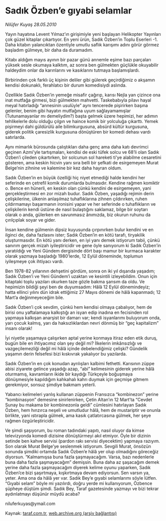 # Sadık Özben’e gıyabi selamlar

*Nilüfer Kuyaş 28.05.2010*

<div class="yazi"><p>Yayın hayatına Levent Yılmaz’ın girişimiyle yeni başlayan Helikopter Yayınları çok güzel kitaplar çıkartıyor. En yeni ürün, Sadık Özben’in Toplu Eserleri -1. Daha kitabın yalancıktan özentiyle umutlu saflık karışımı adını görür görmez başladım gülmeye, bir daha da duramadım.</p>
<p>Kitabı aldığım mayıs ayının bir pazar günü annemle eşime bazı parçaları yüksek sesle okumaya kalktım, az sonra ben gülmekten güçlükle okuyabilir haldeydim onlar da karınlarını ve kasıklarını tutmaya başlamışlardı.</p>
<p>Birbirinden çok farklı üç kişinin deliler gibi gülerek geçirdiğimiz o akşamın kendisi dokunaklı, ferahlatıcı bir durum komedisiydi aslında.</p>
<p>Özellikle Sadık Özben’in yemeğe misafir çağırıp, karısı Nejla yan çizince ona inat mutfağa girmesi, bizi gülmekten mahvetti. Taskebabıyla pilavı hayal meyal hatırladığı “annesinin usulüyle” aynı tencerede pişirirken başına gelenler, benim gibi hayatın mutfağına uyum sağlayamamışlar (Tutunamayanlar mı demeliydim?) başta gelmek üzere hepimizi, her adımın tehlikelerle dolu olduğu çılgın ve haince komik bir yolculuğa çıkarttı. Yemek pişirmeyi dahi güldürülü aile bilimkurgusuna, absürd kültür kurgusuna, giderek politik çaresizlik kurgusuna dönüştüren bir komedi dehası vardı satırlarda.</p>
<p>Aynı mimarlık bürosunda çalıştıkları daha genç ama daha katı devrimci geçinen Azmi’yle tartışmaları, kendisi de eski tüfek solcu ve 68’li olan Sadık Özben’i çileden çıkartırken, bir solcunun sol hareketi ti’ye alabilme cesaretini gösteren, ama keskin hicvin yanı sıra belli bir şefkati de esirgemeyen Murat Belge’nin zihnine ve kalemine bir kez daha hayran oldum.</p>
<p>Sadık Özben’in en büyük özelliği hiç niyet etmediği halde kendini her seferinde en çetrefil komik durumlarda bulmasıdır. Kendine rağmen komiktir o. Bence en hünerli, en keskin olan çünkü kendini de esirgemeyen, yani gerçekleştirmesi en zor mizah budur. Sadık Özben, yaşadığı rejimin derin çelişkilerine, ülkenin anlaşılmaz tuhaflıklarına zihnen çıldırırken, ruhen çıldırmamayı başarmanın ironisini yapar ve her seferinde o tuhaflıkların ve çelişkilerin kendi üstüne de nasıl bulaştığını saklamaz, bilge bir soytarı olarak o anda, gülerken en savunmasız ânımızda, biz okurun ruhunu da çırılçıplak soyar ve gider.</p>
<p>İnsan kendine gülmenin dipsiz kuyusunda çırpınırken bulur kendini ve en ilginci de, daha fazlasını ister; Sadık Özben’in en kötü tarafı, tiryakilik oluşturmasıdır. En kötü yanı derken, en iyi yanı demek istiyorum tabii, çünkü sanırım gerçek mizah iyileştiricidir ve gene öyle sanıyorum ki Sadık Özben’in yaratıldığı ve Yeni Gündem dergisinde dört başı mamur bir kurmaca karakter olarak yazmaya başladığı 1980’lerde, 12 Eylül döneminde, toplumun iyileşmeye çok ihtiyacı vardı.</p>
<p>Ben 1978-82 yıllarının dehşetini gördüm, sonra on iki yıl dışarıda yaşadım; Sadık Özben’i ve Yeni Gündem’i uzaktan ve kesintili izleyebildim. Onun için kitaptaki toplu yazıları okurken taze gözle bakma şansım da oldu. Ve hepimizin bildiği şeyi ben de duyumsadım: Hâlâ 12 Eylül dönemindeyiz; hatta ellinci yılını dün idrak ettiğimiz 27 Mayıs dönemi de hâlâ kapanmadı; 12 Mart’a değinmeyeceğim bile.</p>
<p>Sadık Özben’i çok sevdim, çünkü hem kendisi olmaya çabalıyor, hem de birisi onu yaftalamaya kalkıştığı an isyan edip inadına en fecisinden rol yapmaya kalkışan anarşist bir damarı var; kendi isyanlarımı buluyorum onda, yarı çocuk kalmış, yarı da haksızlıklardan nevri dönmüş bir “geç kapitalizm” insanı olarak!</p>
<p>İyi niyetle yaşamaya çalışırken aptal yerine konmaya itiraz eden etik duruş, bugün bile en ihtiyacımız olan şey değil mi? İlkelerin imkânsızlığı ve vazgeçilemezliği değil mi hâlâ içinde debelendiğimiz çelişki? Gündelik yaşamın derin felsefesi bizi kıskıvrak yakalıyor bu yazılarda.</p>
<p>Sadık Özben’in en çok konudan ayrılışları kalbimi fethetti. Karısının züppe abisi ziyarete gelince yaşadığı azap, “abi” kelimesinin giderek yerine hâlâ oturmamış, kavramların ikide bir kaydığı Türkçeyle boğuşmaya dönüşmesiyle kapıldığım kahkahalı kahrı duymak için geçmişe gitmem gerekmiyor, sonsuz şimdiye bakmam yeterli.</p>
<p>Yabancı kelimeleri yanlış kullanan züppenin Fransızca “kombinezon” yerine “kombinasyon” demesine sinirlenirken, Çetin Altan’ın 12 Mart’ta “Cevdet Sunay bu makama bir kombinezonla geldi” cümlesini hatırlayan Sadık Özben, hem hınzırca neşeli ve umutludur hâlâ, hem de mustariptir ve onunla birlikte, yani ıstırapla gülmek, ama kasık çatlatırcasına gülmek, her şeye rağmen özgürleştiricidir.</p>
<p>Ve şimdi şaşıyorum, bu roman tadındaki yapıtı, nasıl oluyor da kimse televizyonda komedi dizisine dönüştürmeyi akıl etmiyor. Öyle bir dizinin setinde ben kahve servisi (pardon rakı servisi diyecektim) yapmaya razıyım. Son olarak Murat Belge’ye seslenmek istiyorum. Sevgili Murat, önsözün sonunda şimdiki ortamda Sadık Özben’e hâlâ yer olup olmadığını göreceğiz diyorsun. “Kalmamışsa buna fazla şaşmayacağım. Varsa, bazı nedenlerle buna daha fazla şaşmayacağım” demişsin. Buna daha az şaşacağım demek yerine daha fazla şaşmayacağım diyerek kelime oyunu yaparken, Sadık Özben’ce bizi şaşırtmaya, kışkırtmaya devam ediyorsun. Sen varsın ya, yeter. Ama ona da hâlâ yer var. Sadık Bey’e gıyabi selamlarımı söyle lütfen. “Gıyabi selam” böyle mi yazılırdı, doğru yerde mi kullanıyorum, Özbence şüpheye düştüm şimdi. Sadık Bey, Taraf gazetesinde yazmayı ve bizi tekrar aydınlatmayı düşünür müydü acaba?</p>
<p>niluferkuyas@ymail.com</p></div>

Kaynak: [taraf.com.tr](http://www.taraf.com.tr:80/nilufer-kuyas/makale-sadik-ozben-e-giyabi-selamlar.htm), [web.archive.org (arşiv bağlantısı)](http://web.archive.org/web/20100530085000/http://www.taraf.com.tr:80/nilufer-kuyas/makale-sadik-ozben-e-giyabi-selamlar.htm)
